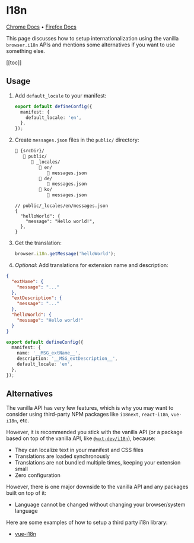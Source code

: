 # I18n

[Chrome Docs](https://developer.chrome.com/docs/extensions/reference/api/i18n) • [Firefox Docs](https://developer.mozilla.org/en-US/docs/Mozilla/Add-ons/WebExtensions/API/i18n)

This page discusses how to setup internationalization using the vanilla `browser.i18n` APIs and mentions some alternatives if you want to use something else.

[[toc]]

## Usage

1. Add `default_locale` to your manifest:

   ```ts
   export default defineConfig({
     manifest: {
       default_locale: 'en',
     },
   });
   ```

2. Create `messages.json` files in the `public/` directory:

   <!-- prettier-ignore -->
   ```html
   📂 {srcDir}/
      📂 public/
         📂 _locales/
            📂 en/
               📄 messages.json
            📂 de/
               📄 messages.json
            📂 ko/
               📄 messages.json
   ```

   ```jsonc
   // public/_locales/en/messages.json
   {
     "helloWorld": {
       "message": "Hello world!",
     },
   }
   ```

3. Get the translation:

   ```ts
   browser.i18n.getMessage('helloWorld');
   ```

4. _Optional_: Add translations for extension name and description:

```json
{
  "extName": {
    "message": "..."
  },
  "extDescription": {
    "message": "..."
  },
  "helloWorld": {
    "message": "Hello world!"
  }
}
```

```ts
export default defineConfig({
  manifest: {
    name: '__MSG_extName__',
    description: '__MSG_extDescription__',
    default_locale: 'en',
  },
});
```

## Alternatives

The vanilla API has very few features, which is why you may want to consider using third-party NPM packages like `i18next`, `react-i18n`, `vue-i18n`, etc.

However, it is recommended you stick with the vanilla API (or a package based on top of the vanilla API, like [`@wxt-dev/i18n`](/i18n)), because:

- They can localize text in your manifest and CSS files
- Translations are loaded synchronously
- Translations are not bundled multiple times, keeping your extension small
- Zero configuration

However, there is one major downside to the vanilla API and any packages built on top of it:

- Language cannot be changed without changing your browser/system language

Here are some examples of how to setup a third party i18n library:

- [vue-i18n](https://github.com/wxt-dev/wxt-examples/tree/main/examples/vue-i18n)
